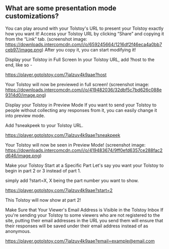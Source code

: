 ## What are some presentation mode customizations?

You can play around with your Tolstoy's URL to present your Tolstoy exactly how you want it! Access your Tolstoy URL by clicking “Share” and copying it from the “Link” tab.
(screenshot image: https://downloads.intercomcdn.com/i/o/659245664/1216df2f46eca4a0bb7ceb97/image.png)
After you copy it, you can start modifying it!


Display your Tolstoy in Full Screen
In your Tolstoy URL, add ?host to the end, like so -


https://player.gotolstoy.com/7jalzuv4k9aae?host


Your Tolstoy will now be previewed in full screen! (screenshot image: https://downloads.intercomcdn.com/i/o/419482036/32dbf5c7bd626c088e9314d0/image.png)


Display your Tolstoy in Preview Mode
If you want to send your Tolstoy to people without collecting any responses from it, you can easily change it into preview mode.


Add ?sneakpeek to your Tolstoy URL.


https://player.gotolstoy.com/7jalzuv4k9aae?sneakpeek


Your Tolstoy will now be seen in Preview Mode! (screenshot image: https://downloads.intercomcdn.com/i/o/419483674/9ff0efd6357ce288fac2d646/image.png)


Make your Tolstoy Start at a Specific Part
Let's say you want your Tolstoy to begin in part 2 or 3 instead of part 1.


simply add ?start=X, X being the part number you want to show.


https://player.gotolstoy.com/7jalzuv4k9aae?start=2


This Tolstoy will now show at part 2!


Make Sure that Your Viewer's Email Address is Visible in the Tolstoy Inbox
If you're sending your Tolstoy to some viewers who are not registered to the site, putting their email addresses in the URL you send them will ensure that their responses will be saved under their email address instead of as anonymous.


https://player.gotolstoy.com/7jalzuv4k9aae?email=example@email.com
